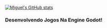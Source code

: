 [![Miguel's GitHub stats](https://github-readme-stats.vercel.app/api?username=miguelrochabh)](https://github.com/anuraghazra/github-readme-stats)

### Desenvolvendo Jogos Na Engine Godot!
